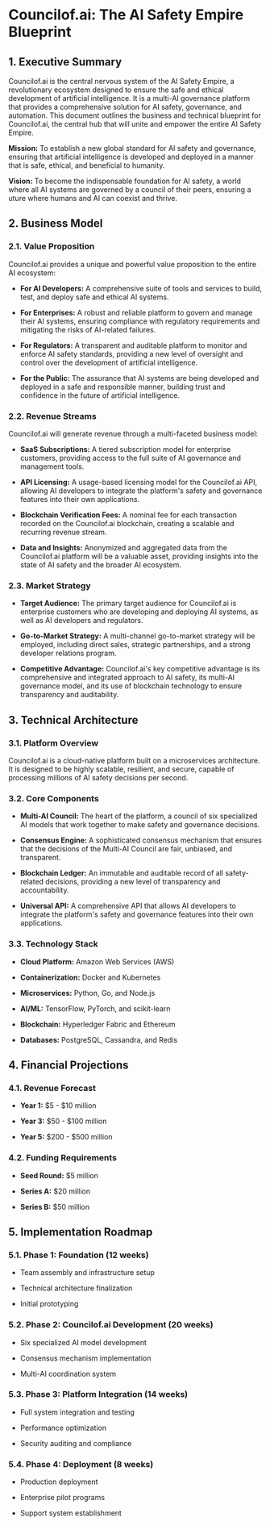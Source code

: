 # Councilof.ai: The AI Safety Empire Blueprint

## 1. Executive Summary

Councilof.ai is the central nervous system of the AI Safety Empire, a revolutionary ecosystem designed to ensure the safe and ethical development of artificial intelligence. It is a multi-AI governance platform that provides a comprehensive solution for AI safety, governance, and automation. This document outlines the business and technical blueprint for Councilof.ai, the central hub that will unite and empower the entire AI Safety Empire.

**Mission:** To establish a new global standard for AI safety and governance, ensuring that artificial intelligence is developed and deployed in a manner that is safe, ethical, and beneficial to humanity.

**Vision:** To become the indispensable foundation for AI safety, a world where all AI systems are governed by a council of their peers, ensuring a uture where humans and AI can coexist and thrive.

## 2. Business Model

### 2.1. Value Proposition

Councilof.ai provides a unique and powerful value proposition to the entire AI ecosystem:

- **For AI Developers:** A comprehensive suite of tools and services to build, test, and deploy safe and ethical AI systems.

- **For Enterprises:** A robust and reliable platform to govern and manage their AI systems, ensuring compliance with regulatory requirements and mitigating the risks of AI-related failures.

- **For Regulators:** A transparent and auditable platform to monitor and enforce AI safety standards, providing a new level of oversight and control over the development of artificial intelligence.

- **For the Public:** The assurance that AI systems are being developed and deployed in a safe and responsible manner, building trust and confidence in the future of artificial intelligence.

### 2.2. Revenue Streams

Councilof.ai will generate revenue through a multi-faceted business model:

- **SaaS Subscriptions:** A tiered subscription model for enterprise customers, providing access to the full suite of AI governance and management tools.

- **API Licensing:** A usage-based licensing model for the Councilof.ai API, allowing AI developers to integrate the platform's safety and governance features into their own applications.

- **Blockchain Verification Fees:** A nominal fee for each transaction recorded on the Councilof.ai blockchain, creating a scalable and recurring revenue stream.

- **Data and Insights:** Anonymized and aggregated data from the Councilof.ai platform will be a valuable asset, providing insights into the state of AI safety and the broader AI ecosystem.

### 2.3. Market Strategy

- **Target Audience:** The primary target audience for Councilof.ai is enterprise customers who are developing and deploying AI systems, as well as AI developers and regulators.

- **Go-to-Market Strategy:** A multi-channel go-to-market strategy will be employed, including direct sales, strategic partnerships, and a strong developer relations program.

- **Competitive Advantage:** Councilof.ai's key competitive advantage is its comprehensive and integrated approach to AI safety, its multi-AI governance model, and its use of blockchain technology to ensure transparency and auditability.

## 3. Technical Architecture

### 3.1. Platform Overview

Councilof.ai is a cloud-native platform built on a microservices architecture. It is designed to be highly scalable, resilient, and secure, capable of processing millions of AI safety decisions per second.

### 3.2. Core Components

- **Multi-AI Council:** The heart of the platform, a council of six specialized AI models that work together to make safety and governance decisions.

- **Consensus Engine:** A sophisticated consensus mechanism that ensures that the decisions of the Multi-AI Council are fair, unbiased, and transparent.

- **Blockchain Ledger:** An immutable and auditable record of all safety-related decisions, providing a new level of transparency and accountability.

- **Universal API:** A comprehensive API that allows AI developers to integrate the platform's safety and governance features into their own applications.

### 3.3. Technology Stack

- **Cloud Platform:** Amazon Web Services (AWS)

- **Containerization:** Docker and Kubernetes

- **Microservices:** Python, Go, and Node.js

- **AI/ML:** TensorFlow, PyTorch, and scikit-learn

- **Blockchain:** Hyperledger Fabric and Ethereum

- **Databases:** PostgreSQL, Cassandra, and Redis

## 4. Financial Projections

### 4.1. Revenue Forecast

- **Year 1:** $5 - $10 million

- **Year 3:** $50 - $100 million

- **Year 5:** $200 - $500 million

### 4.2. Funding Requirements

- **Seed Round:** $5 million

- **Series A:** $20 million

- **Series B:** $50 million

## 5. Implementation Roadmap

### 5.1. Phase 1: Foundation (12 weeks)

- Team assembly and infrastructure setup

- Technical architecture finalization

- Initial prototyping

### 5.2. Phase 2: Councilof.ai Development (20 weeks)

- Six specialized AI model development

- Consensus mechanism implementation

- Multi-AI coordination system

### 5.3. Phase 3: Platform Integration (14 weeks)

- Full system integration and testing

- Performance optimization

- Security auditing and compliance

### 5.4. Phase 4: Deployment (8 weeks)

- Production deployment

- Enterprise pilot programs

- Support system establishment

